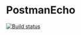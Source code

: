 # PostmanEcho
[![Build status](https://ci.appveyor.com/api/projects/status/7a0kp4fp9u0a3mte?svg=true)](https://ci.appveyor.com/project/Oleg2394/postmanecho)
